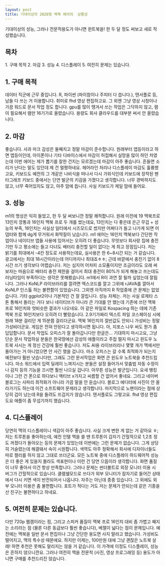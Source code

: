 ```yaml
---
layout: post
title: 기대이상의 2020형 맥북 에어의  상품성
---
```


기대이상의 성능, 그러나 전문적용도가 아니면 윈트북을! 한 두 달 정도 써보고 새로 작성했습니다.

<h2>목차</h2>
1. 구매 목적
2. 마감
3. 성능
4. 디스플레이
5. 여전히 문제는 있습니다.



<h2>1. 구매 목적</h2>
데이터 직군에 근무 중입니다. R, 파이썬 (파이참이나 주피터 다 씁니다.), 텐서플로 등, 남들 다 쓰는 거 이용합니다. 취미로 fhd 영상 편집하고요. 그 외엔 그냥 영상 시청이나 가끔 워드로 문서 작업 정도 합니다.
gpu를 많이 땡겨서 쓰는 작업은 그닥하지 않고, 램이 필요해서 램만 16기가로 올렸습니다. 용량도 회사 클라우드를 대부분 써서 안 올렸습니다.


<h2>2. 마감</h2>
좋습니다. 사과 마크 감성은 둘째치고 정말 마감이 준수합니다. 원래부터 앱등이라고 하면 앱등이인데, 아이폰이나 기타 디바이스에서 마감이 허접해서 실망을 많이 하던 차였는데 이번 에어는 제가 뽑기를 잘한 건지는 모르겠는데 마감이 아주 좋습니다. 흔들면 소리가 난다는 말도 있던데 제 건 멀쩡하네요.
헤어라인 처리나 디스플레이 마감도 훌륭했고요, 키보드도 예전의 그 개같은 나비식을 떠나서 다시 가위식인데 키보드에 장착된 펜타그래프 키보드 중에서는 단연 발군의 키감을 가졌다고 생각합니다. 너무 경박하지도 않고, 너무 죽어있지도 않고, 아주 맘에 듭니다. 사실 키보드가 제일 맘에 들어요.


<h2>3. 성능</h2>
m1의 명성은 익히 들었고, 한 두 달 써보니깐 정말 쾌적합니다. 원래 이전에 19 맥북프로 13인치 깡통과 16인치 맥북 프로 두 개를 썼는데요, 13인치는 다 좋은데 은근 무겁 + 성능의 부족, 16인치는 사실상 일터에서 시즈모드로 썼지만 어쩌다가 들고 나가게 되면 어댑터와 함께 dg게 무거워서 화딱질이 났습니다.
m1 에어는 16인치 맥북보다 간단한 작업이나 네이티브 앱들 사용에 있어서는 오히려 더 좋습니다. 무엇보다 회사랑 집에 충전기만 두고 평소에는 들고 다녀도 배터리 충전할 일이 없다는 게 최고 장점입니다.
저는 밝기를 최대에서 -4칸 정도로 사용하는데요, 실사용은 한 6~8시간 되는 거 같습니다. 광고에서는 최대 18시간이라는데 어디까지나 최대죠ㅎㅎ; 근데 바깥에서 충전기 없이 8시간 쓰기 생각보다 어렵습니다. 저는 심지어 어차피 소모품이지만 조금이라도 오래 써보자는 마음으로 배터리 충전 제한을 걸어서 최대 충전이 80%가 되게 해놓고 쓰는데도 러닝타임이 부족하다는 생각은 못해봤습니다.
m1에서 R이 과연 잘 될까 싶었는데 잘됩니다. 그러나 KoNLP 라이브러리를 깔려면 엑스코드를 깔고 그위에 rJAVA를 깔아서 KoNLP 인스톨 하는 불편함이 있었습니다. 그외엔 아직까지 R 작업중에 큰 문제는 없었습니다. 기타 ggplot2이나 기본적인 건 잘 깔립니다. 성능 자체는. 저는 사실 로제타 스톤 통해서 돌리는 거다 보니 네이티브가 아니라 큰 기대를 안 했는데 기존에 쓰던 맥북 프로 16인치와 엇비슷한 결과가 나오네요.
아 같은 파일로 Kospacing 하는 데에 기존 맥북 프로 16인치보다 오히려 더 빨랐습니다. 2.9기가짜리 텍스트 파일 코스페이싱 시에 원래 18분 걸리던 게 15분쯤 걸리더군요.
맥북 16인치의 절반값도 안되니 가성비는 정말 가성비더군요.
게임은 전혀 안된다고 생각하시면 됩니다. 아, 지포스 나우 써도 뭔가 좀 답답합니다.
문서 작업도 오피스가 잘 돌아갑니다만 한글은... 기대하지 마시고요, 그냥 단순 문서 작업하실 분들은 한국땅에선 감성의 애플이라고 주접 떨지 마시고 윈도우 노트북 사시는 게 정신 건강에 훨씬 좋습니다. 저도 AI용 라이브러리나 몇몇 개가 맥에서만 돌아가는 거 아니었으면 안 사긴 했을 겁니다.
마소 오피스는 갈 수록 최적화가 되는지 예전보다 훨씬 낫습니다만, 그래도 그런 문서작업은 화면 큰 윈도우 노트북을 추천드립니다.
마소 워드에서 입력 딜레이 느껴지시는 분들은 설정 들어가서 맞춤법 자동 수정이나 감지 등의 기능을 끄시면 훨씬 나으실 겁니다.
아무튼 성능은 발군입니다. 요새 뱅킹이나 그런 건 폰으로 하다보니 액티브 x가지고 씨름할 건 없어서 좋네요.
그리고 네이버 블로그는 사파리 최적화가 아니라 가끔 말을 안 듣습니다. 블로그 에디터에 사진이 안 올라가기도 하는데 이건 소프트웨어 문제라고 생각합니다.
마지막으로 노팬이라는 점에 상당히 겁이 났는데 R을 돌려도 뜨겁지가 않습니다. 텐서플로도 그렇고요. fhd 영상 편집도요
애플이 좀 무섭기까지 했습니다.



<h2>4. 디스플레이</h2>
당연히 맥의 디스플레이니 색감이 아주 좋습니다. 사실 크게 변한 게 없는 거 같아요 ㅎ; 저는 트루톤을 좋아하는데, 예전 인텔 맥을 쓸 땐 트루톤이 갑자기 간헐적으로 1,2초 정도 꺼졌다가 돌아오는 등의 문제가 있었는데 이번에는 그런 문제가 없습니다. 그게 상당히 거슬렸는데 해결돼서 속이 시원합니다.
색역도 아주 정확해서 회사에 디자이너들도 따로 캘리를 하지 않고 그대로 쓰더군요. 모든 노트북 중에 디스플레이 하드웨어적 성능은 더 좋은 게 있을지 몰라도 색표현이나 이런 건 당연 으뜸이라 생각합니다. 화면 품질이 너무 좋아서 이건 항상 만족합니다.
그러나 문제는 썬더볼트로 외장 모니터 이용 시 버그가 간헐적으로 있습니다. 클램쉘모드로 쓰다가 외부 모니터가 잠자기로 들어간 상태에서 다시 키면 색이 반전되어서 나옵니다. 자주는 아닌데 종종 있습니다. 그 외에도 외부 모니터 이용은 좀 불편합니다. 포트가 적다는 거도 저는 문제가 안되는데 같은 기종을 산 친구는 불편하다고 하네요.



<h2>5. 여전히 문제는 있습니다.</h2>
다만 720p 웹캠이라는 점, 그리고 스피커 품질이 맥북 프로 16인치 대비 좀 가볍고 째지는 소리라는 점 (물론 다른 동급보다 훨씬 좋습니다), 베젤이 넓다는 점이 문제입니다.
예전에는 맥북을 일반 문서 편집이나 그냥 간단한 용도면 사지 말라고 했습니다. 가성비도 떨어지고, 맥의 특수성 때문에요. 하지만 이제는, 100만원 대에 그냥 괜찮은 노트북 살래! 하면 추천은 못해도 말리지는 않을 거 같습니다. 이 가격에 이정도 디스플레이, 성능은 흔하지 않으니깐요. 그러나 여전히 맥을 전문적 (사진, 영상 프로그래밍 등) 용도가 아니면 구매를 추천드리진 않습니다.